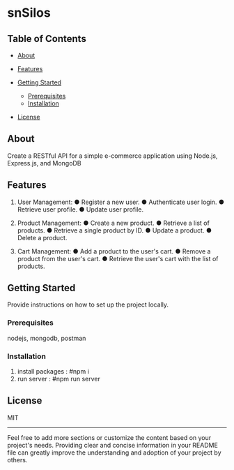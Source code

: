# snSilos



## Table of Contents

- [About](#about)
- [Features](#features)
- [Getting Started](#getting-started)
  - [Prerequisites](#prerequisites)
  - [Installation](#installation)


- [License](#license)

## About

Create a RESTful API for a simple e-commerce application using Node.js,
Express.js, and MongoDB

## Features

1. User Management:
● Register a new user.
● Authenticate user login.
● Retrieve user profile.
● Update user profile.

3. Product Management:
● Create a new product.
● Retrieve a list of products.
● Retrieve a single product by ID.
● Update a product.
● Delete a product.

5. Cart Management:
● Add a product to the user's cart.
● Remove a product from the user's cart.
● Retrieve the user's cart with the list of products.
## Getting Started

Provide instructions on how to set up the project locally.

### Prerequisites

nodejs, mongodb, postman

### Installation

1) install packages  : #npm i
2) run server :  #npm run server







## License

MIT

---

Feel free to add more sections or customize the content based on your project's needs. Providing clear and concise information in your README file can greatly improve the understanding and adoption of your project by others.

